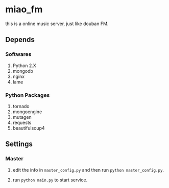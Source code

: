 miao_fm
=======

this is a online music server, just like douban FM.

Depends
-------

### Softwares
1. Python 2.X
2. mongodb
3. nginx
4. lame

### Python Packages
1. tornado
2. mongoengine
3. mutagen
4. requests
5. beautifulsoup4

Settings
--------

### Master

1. edit the info in `master_config.py` and then run `python master_config.py`.

2. run `python main.py` to start service.
